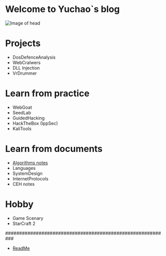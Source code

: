 # Welcome to Yuchao\`s blog
![Image of head](https://github.com/YuchaoZheng88/YuchaoZheng88.github.io/blob/main/resources/head.png?raw=true)

# Projects
  - DosDefenceAnalysis
  - WebCralwers
  - DLL Injection
  - VrDrummer

# Learn from practice
  - WebGoat
  - SeedLab
  - GuidedHacking
  - HackTheBox (IppSec)
  - KaliTools

# Learn from documents
  - [Algorithms notes](Algorithms/0.md)
  - Languages
  - SystemDesign
  - InternetProtocols
  - CEH notes

# Hobby
  - Game Scenary
  - StarCraft 2

###########################################################
- [ReadMe](README.md)
